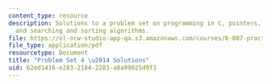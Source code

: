 ```yaml
---
content_type: resource
description: Solutions to a problem set on programming in C, pointers, arrays, strings,
  and searching and sorting algorithms.
file: https://ol-ocw-studio-app-qa.s3.amazonaws.com/courses/6-087-practical-programming-in-c-january-iap-2010/b2ed1416e28321842283a8a99025d9f3_MIT6_087IAP10_assn04_sol.pdf
file_type: application/pdf
resourcetype: Document
title: "Problem Set 4 \u2014 Solutions"
uid: b2ed1416-e283-2184-2283-a8a99025d9f3
---
```

